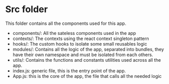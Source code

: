 # Src folder

This folder contains all the components used for this app.

 - components/: All the sateless components used in the app
 - contexts/: The contexts using the react context singleton pattern
 - hooks/: The custom hooks to isolate some small reusables logic
 - modules/: Contains all the logic of the app, separated into bundles, they have their own namespace and must be isolated from each others.
 - utils/: Contains the functions and constants utilities used across all the app.
 - index.js: generic file, this is the entry point of the app.
 - App.js: this is the core of the app, the file that calls all the needed logic
